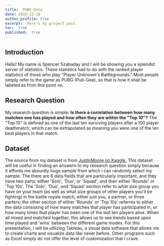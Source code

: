 ```yaml
---
title:  PUBG Data
date: 2018-12-18
author_profile: true
excerpt:  Here's my project post.
toc:  true
published:  true
---
```


## Introduction

  Hello! My name is Spencer Szabaday and I will be showing you a splendid server of statistics. These statistics had to do with the ranked player statistics of those who play "Player Unknown's Battlegrounds." Most people simply refer to the game as PUBG (Pub-Gee), so that is how it shall be labeled as from this point on. 
 
## Research Question
 
 My research question is simple: **Is there a correlation between how many matches one has played and how often they are within the "Top 10"?** The "Top 10" is defined as one of the last ten surviving players after a 100 player deathmatch, which can be extrapolated as meaning you were one of the ten best players in that match.
 
## Dataset

  The source from my dataset is from [JustinMoore on Kaggle.](https://www.kaggle.com/lazyjustin/pubgplayerstats) This dataset will be useful in finding an answern to my research question simply because it affords me absurdly huge sample from which i can randomly select my sample. 
  The there are 6 data fields that are particularly important, and they have two parts: either 'Solo', 'Duo', or 'Squad', and then either 'Rounds' or 'Top 10s'. The 'Solo', 'Duo', and 'Squad' section refer to what size group you have on your team (as well as what size groups of other players you'll be fighting) in the battle royale match, either just you, a partner, or three parters; the other section of either 'Rounds' or 'Top 10s' referres to either the data consisting of how many matches that player has participated in, or how many times that player has been one of the last ten players alive. When all mixed and matched together, this allows us to see trends based upon time played and 'wins' between the different game modes.
  For this presentation, I will be utilizing Tableau, a visual data software that allows me to create charts and visualize data like never before. Other programs such as Excel simply do not offer the level of customization that I crave.
